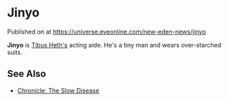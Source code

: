 # Jinyo
Published on  at https://universe.eveonline.com/new-eden-news/jinyo

**Jinyo** is [Tibus Heth's](6E1MZyo3l7DscBmmOdp7KG) acting aide. He's a
tiny man and wears over-starched suits.

See Also
--------
- [Chronicle: The Slow Disease](1xYkjfLitgVJ5d7jsOqBGL)
